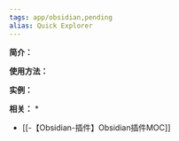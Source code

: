 ```yaml
---
tags: app/obsidian,pending 
alias: Quick Explorer
---
```

**简介：**


**使用方法：**


**实例：**


**相关：**
* 
* [[-【Obsidian-插件】Obsidian插件MOC]]